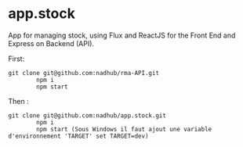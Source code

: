 # app.stock

App  for managing  stock, using Flux and ReactJS for the Front End and Express on Backend (API). 



 First:  
 ```
 git clone git@github.com:nadhub/rma-API.git 
         npm i
         npm start 
```
           
 Then :  
 ```
 git clone git@github.com:nadhub/app.stock.git
         npm i
         npm start (Sous Windows il faut ajout une variable d'environnement 'TARGET' set TARGET=dev)   
```

